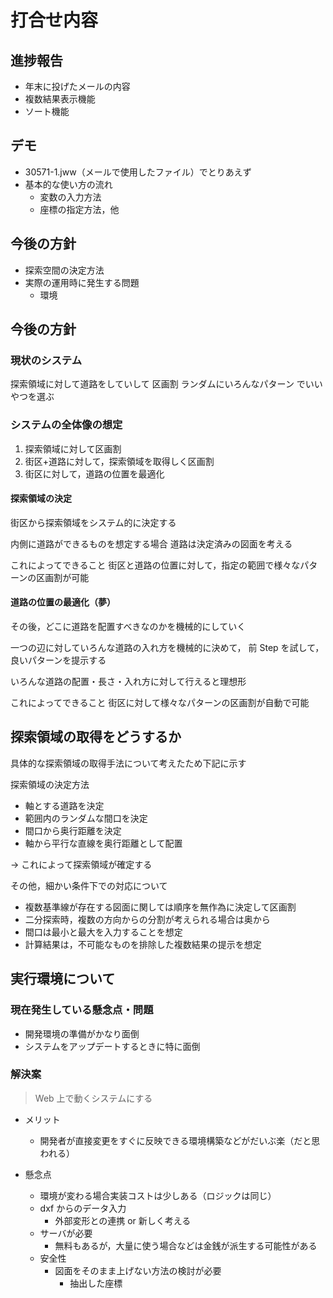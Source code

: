 # 打合せ内容

## 進捗報告

- 年末に投げたメールの内容
- 複数結果表示機能
- ソート機能

## デモ

- 30571-1.jww（メールで使用したファイル）でとりあえず
- 基本的な使い方の流れ
  - 変数の入力方法
  - 座標の指定方法，他

## 今後の方針

- 探索空間の決定方法
- 実際の運用時に発生する問題
  - 環境

## 今後の方針

### 現状のシステム

探索領域に対して道路をしていして
区画割
ランダムにいろんなパターン
でいいやつを選ぶ

### システムの全体像の想定

1. 探索領域に対して区画割
2. 街区+道路に対して，探索領域を取得しく区画割
3. 街区に対して，道路の位置を最適化

#### 探索領域の決定

街区から探索領域をシステム的に決定する

内側に道路ができるものを想定する場合
道路は決定済みの図面を考える

これによってできること
街区と道路の位置に対して，指定の範囲で様々なパターンの区画割が可能

#### 道路の位置の最適化（夢）

その後，どこに道路を配置すべきなのかを機械的にしていく

一つの辺に対していろんな道路の入れ方を機械的に決めて，
前 Step を試して，良いパターンを提示する

いろんな道路の配置・長さ・入れ方に対して行えると理想形

これによってできること
街区に対して様々なパターンの区画割が自動で可能

## 探索領域の取得をどうするか

具体的な探索領域の取得手法について考えたため下記に示す

探索領域の決定方法

- 軸とする道路を決定
- 範囲内のランダムな間口を決定
- 間口から奥行距離を決定
- 軸から平行な直線を奥行距離として配置

→ これによって探索領域が確定する

その他，細かい条件下での対応について

- 複数基準線が存在する図面に関しては順序を無作為に決定して区画割
- 二分探索時，複数の方向からの分割が考えられる場合は奥から
- 間口は最小と最大を入力することを想定
- 計算結果は，不可能なものを排除した複数結果の提示を想定

## 実行環境について

### 現在発生している懸念点・問題

- 開発環境の準備がかなり面倒
- システムをアップデートするときに特に面倒

### 解決案

> Web 上で動くシステムにする

- メリット

  - 開発者が直接変更をすぐに反映できる環境構築などがだいぶ楽（だと思われる）

- 懸念点
  - 環境が変わる場合実装コストは少しある（ロジックは同じ）
  - dxf からのデータ入力
    - 外部変形との連携 or 新しく考える
  - サーバが必要
    - 無料もあるが，大量に使う場合などは金銭が派生する可能性がある
  - 安全性
    - 図面をそのまま上げない方法の検討が必要
      - 抽出した座標
